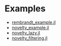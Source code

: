 # Examples

* [rembrandt_example.jl](./examples/rembrandt_example.jl)
* [novelty_example.jl](./examples/novelty_example.jl)
* [novelty_lazy.jl](./examples/novelty_lazy.jl)
* [novelty_filtering.jl](./examples/novelty_filtering.jl)
